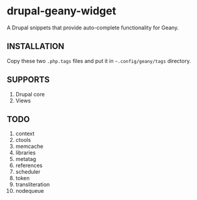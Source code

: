 drupal-geany-widget
===================

A Drupal snippets that provide auto-complete functionality for Geany.

INSTALLATION
------------

Copy these two `.php.tags` files and put it in `~.config/geany/tags` directory.

SUPPORTS
--------

1. Drupal core
2. Views

TODO
----

1. context
2. ctools
3. memcache
4. libraries
5. metatag
6. references
7. scheduler
8. token
9. transliteration
10. nodequeue

